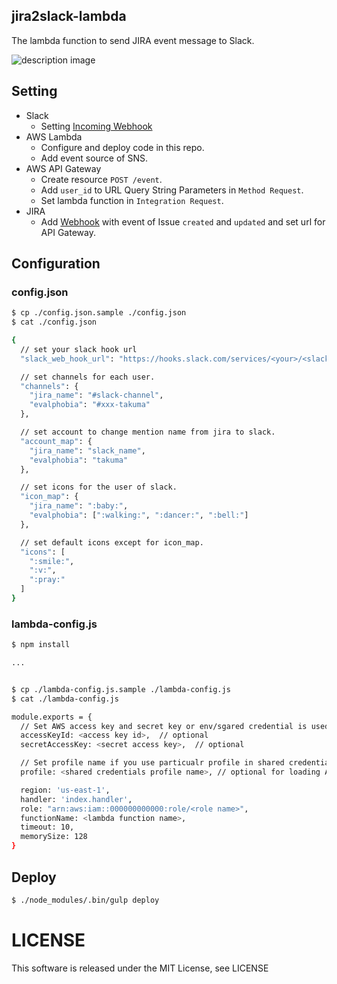 jira2slack-lambda
----

The lambda function to send JIRA event message to Slack.

![description image](https://raw.github.com/wiki/evalphobia/jira2slack-lambda/images/jira-slack.png)

## Setting

- Slack
    - Setting [Incoming Webhook](https://slack.com/apps/A0F7XDUAZ-incoming-webhooks)
- AWS Lambda
    - Configure and deploy code in this repo.
    - Add event source of SNS.
- AWS API Gateway
    - Create resource `POST /event`.
    - Add `user_id` to URL Query String Parameters in `Method Request`.
    - Set lambda function in `Integration Request`.
- JIRA
    - Add [Webhook](https://your-team-name.atlassian.net/plugins/servlet/webhooks) with event of Issue `created` and `updated` and set url for API Gateway.


## Configuration

### config.json

```bash
$ cp ./config.json.sample ./config.json
$ cat ./config.json

{
  // set your slack hook url
  "slack_web_hook_url": "https://hooks.slack.com/services/<your>/<slack>/<endpoint>",

  // set channels for each user.
  "channels": {
    "jira_name": "#slack-channel",
    "evalphobia": "#xxx-takuma"
  },

  // set account to change mention name from jira to slack.
  "account_map": {
    "jira_name": "slack_name",
    "evalphobia": "takuma"
  },

  // set icons for the user of slack.
  "icon_map": {
    "jira_name": ":baby:",
    "evalphobia": [":walking:", ":dancer:", ":bell:"]
  },

  // set default icons except for icon_map.
  "icons": [
    ":smile:",
    ":v:",
    ":pray:"
  ]
}
```


### lambda-config.js

```bash
$ npm install

...


$ cp ./lambda-config.js.sample ./lambda-config.js
$ cat ./lambda-config.js

module.exports = {
  // Set AWS access key and secret key or env/sgared credential is used.
  accessKeyId: <access key id>,  // optional
  secretAccessKey: <secret access key>,  // optional

  // Set profile name if you use particualr profile in shared credential. ($HOME/.aws/credentials)
  profile: <shared credentials profile name>, // optional for loading AWS credientail from custom profile

  region: 'us-east-1',
  handler: 'index.handler',
  role: "arn:aws:iam::000000000000:role/<role name>",
  functionName: <lambda function name>,
  timeout: 10,
  memorySize: 128
}
```


## Deploy

```bash
$ ./node_modules/.bin/gulp deploy
```

# LICENSE

This software is released under the MIT License, see LICENSE
